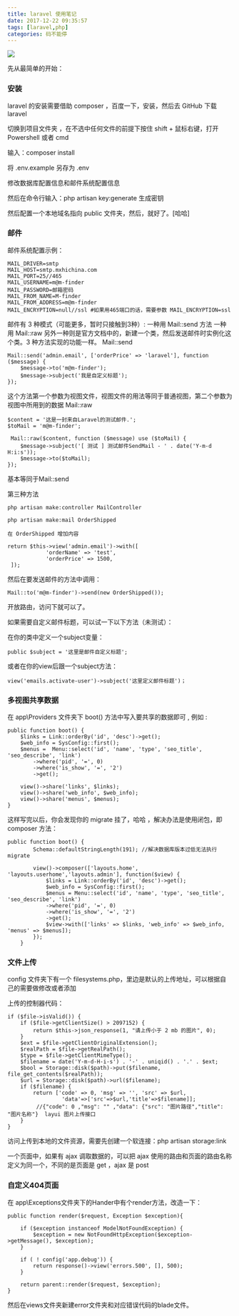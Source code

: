 ```yaml
---
title: laravel 使用笔记
date: 2017-12-22 09:35:57
tags: [laravel,php]
categories: 码不能停
---
```


![](/Laravel-notes/laravel.jpg)

<!--more-->
先从最简单的开始：

### 安装
laravel 的安装需要借助 composer ，百度一下，安装，然后去 GitHub 下载 laravel

切换到项目文件夹 ，在不选中任何文件的前提下按住 shift + 鼠标右键，打开 Powershell 或者 cmd

输入：composer install 

将 .env.example 另存为 .env

修改数据库配置信息和邮件系统配置信息

然后在命令行输入：php artisan key:generate 生成密钥

然后配置一个本地域名指向 public 文件夹，然后，就好了。[哈哈] 


### 邮件
邮件系统配置示例：
```
MAIL_DRIVER=smtp
MAIL_HOST=smtp.mxhichina.com
MAIL_PORT=25//465
MAIL_USERNAME=m@m-finder
MAIL_PASSWORD=邮箱密码
MAIL_FROM_NAME=M-finder
MAIL_FROM_ADDRESS=m@m-finder
MAIL_ENCRYPTION=null//ssl #如果用465端口的话，需要参数 MAIL_ENCRYPTION=ssl
```

邮件有 3 种模式（可能更多，暂时只接触到3种）:
一种用 Mail::send 方法
一种用 Mail::raw
另外一种则是官方文档中的，新建一个类，然后发送邮件时实例化这个类。3 种方法实现的功能一样。
Mail::send
```
Mail::send('admin.email', ['orderPrice' => 'laravel'], function ($message) {
    $message->to('m@m-finder');
    $message->subject('我是自定义标题');
});
```

这个方法第一个参数为视图文件，视图文件的用法等同于普通视图，第二个参数为视图中所用到的数据
Mail::raw
```
$content = '这是一封来自Laravel的测试邮件.';
$toMail = 'm@m-finder';
        
 Mail::raw($content, function ($message) use ($toMail) {
	$message->subject('[ 测试 ] 测试邮件SendMail - ' . date('Y-m-d H:i:s'));
	$message->to($toMail);
});
```
基本等同于Mail::send

第三种方法
```
php artisan make:controller MailController

php artisan make:mail OrderShipped

在 OrderShipped 增加内容

return $this->view('admin.email')->with([
            'orderName' => 'test',
            'orderPrice' => 1500,
 ]);
```
然后在要发送邮件的方法中调用：
```
Mail::to('m@m-finder')->send(new OrderShipped());
```
开放路由，访问下就可以了。

如果需要自定义邮件标题，可以试一下以下方法（未测试）：

在你的类中定义一个subject变量：
```
public $subject = '这里是邮件自定义标题';
```

或者在你的view后跟一个subject方法：
```
view('emails.activate-user')->subject('这里定义邮件标题')；
```

### 多视图共享数据
在 app\Providers 文件夹下 boot() 方法中写入要共享的数据即可 , 例如 :
```
public function boot() {
	$links = Link::orderBy('id', 'desc')->get();
	$web_info = SysConfig::first();
	$menus =  Menu::select('id', 'name', 'type', 'seo_title', 'seo_describe', 'link')
        ->where('pid', '=', 0)
        ->where('is_show', '=', '2')
        ->get();

	view()->share('links', $links);
	view()->share('web_info', $web_info);
	view()->share('menus', $menus);
}
```

这样写完以后，你会发现你的 migrate 挂了，哈哈 ，解决办法是使用闭包，即 composer 方法：

```
public function boot() {
        Schema::defaultStringLength(191); //解决数据库版本过低无法执行 migrate

        view()->composer(['layouts.home', 'layouts.userhome','layouts.admin'], function($view) {
            $links = Link::orderBy('id', 'desc')->get();
            $web_info = SysConfig::first();
            $menus = Menu::select('id', 'name', 'type', 'seo_title', 'seo_describe', 'link')
            ->where('pid', '=', 0)
            ->where('is_show', '=', '2')
            ->get();
            $view->with(['links' => $links, 'web_info' => $web_info, 'menus' => $menus]);
        });
    }
```

### 文件上传
config 文件夹下有一个 filesystems.php，里边是默认的上传地址，可以根据自己的需要做修改或者添加

上传的控制器代码：
```
if ($file->isValid()) {
	if ($file->getClientSize() > 2097152) {
		return $this->json_response(1, "请上传小于 2 mb 的图片", 0);
	}
	$ext = $file->getClientOriginalExtension();
	$realPath = $file->getRealPath();
	$type = $file->getClientMimeType();
	$filename = date('Y-m-d-H-i-s') . '-' . uniqid() . '.' . $ext;
	$bool = Storage::disk($path)->put($filename, file_get_contents($realPath));
	$url = Storage::disk($path)->url($filename);
	if ($filename) {
		return ['code' => 0, 'msg' => '', 'src' => $url, 
                 'data'=>['src'=>$url,'title'=>$filename]]; 
         //{"code": 0 ,"msg": "" ,"data": {"src": "图片路径","title": "图片名称"}  layui 图片上传接口
	}
}
```

访问上传到本地的文件资源，需要先创建一个软连接：php artisan storage:link

一个页面中，如果有 ajax 调取数据的，可以把 ajax 使用的路由和页面的路由名称定义为同一个，不同的是页面是 get ，ajax 是 post

### 自定义404页面

在 app\Exceptions文件夹下的Hander中有个render方法，改造一下：
```
public function render($request, Exception $exception){

    if ($exception instanceof ModelNotFoundException) {
        $exception = new NotFoundHttpException($exception->getMessage(), $exception);
    }

    if ( ! config('app.debug')) {
        return response()->view('errors.500', [], 500);
    }

    return parent::render($request, $exception);
}
```
然后在views文件夹新建error文件夹和对应错误代码的blade文件。

